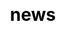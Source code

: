 ---
title: "news"

css: "scss/news.scss"

section1:
  title: News
  content: Welcome to KubeSphere Newsroom
  topImage: /images/news/news-top.jpg

section2:
  news:
    - title: 'KubeSphere 2021 Year in Review'
      description: Let's take a look back at the milstone and story of the KubeSphere community over the past year and appreciate all the members who have contributed to the KubeSphere community.
      image: /images/news/community-report-2021/2021-community-recap-cover.png
      link: 'kubesphere-2021-year-in-review/'
    - title: 'Kubesphere Team will join the KubeCon China and bring 5 sessions'
      description: KubeSphere Team brings 5 session to KubeCon China 2021 
      image: /images/news/kubecon-china-2021/banner.png
      link: 'kubecon-china-2021/'
    - title: 'Kubernetes Commnuity Days China 2021 Recap'
      description: The first Kubernetes Community Days China was successfully held in Beijing
      image: /images/news/kcd-china/kcd-china-event.png
      link: 'kubernetes-community-days-china/'
    - title: 'Announcing KubeSphere 3.1.0 on AWS Quick Start!'
      description: KubeSphere Quick Start uses AWS CloudFormation templates to help users automatically provision an Amazon EKS cluster on the AWS Cloud. End users can manage Amazon EKS clusters through the KubeSphere console.
      image: /images/news/aws-quick-start/quick-start-cover.png
      link: 'kubesphere-310-on-aws-quick-start/'
    - title: 'KubeCon and CloudNativeCon Europe 2021 is coming! Welcome to join us!'
      description: The KubeSphere team will give a presentation at the Data on Kubernetes Day of KubeCon and CloudNativeCon Europe 2021.
      image: /images/news/kubecon-eu/kubecon-news-banner.png
      link: 'join-us-at-kubecon-eu-2021/'
    - title: 'Recap: KubeSphere & Friends 2020 Meetup'
      description: KubeSphere and Friends 2020 Meetup attracted more than 100 individual community members and honored guests to share their ideas and experiences on cloud-native and Kubernetes.
      image: /images/news/meetup-2020/Snip20210201_8.png
      link: 'kubesphere-meetup-2020/'
    - title: 'KubeSphere is Now Available as an AWS Quick Start'
      description: KubeSphere expands collaboration with Amazon Web Services to further accelerate the cloud-native technology transformation.
      image: https://ap3.qingstor.com/kubesphere-website/docs/kubesphere-aws.png
      link: 'kubesphere-available-on-aws-quickstart/'
    - title: 'KubeSphere and Cigo Cloud Partner on Providing Container Services and Building a Developer Community in Africa'
      description: KubeSphere and Cigo Cloud work to empower African users on the cloud and promote a local developer community.
      image: https://ap3.qingstor.com/kubesphere-website/docs/cigo-cloud.png
      link: 'kubesphere-cigo-partnership/'
    - title: 'KubeSphere 3.0.0 GA: Born for Hybrid Cloud Apps'
      description: That's a Killer! KubeSphere 3.0.0 is Now Generally Available!
      image: https://ap3.qingstor.com/kubesphere-website/docs/20200830101950.png
      link: 'kubesphere-3.0.0-ga-announcement/'
    - title: 'Bare-Metal Kubernetes Load Balancer Porter Included in CNCF Landscape'
      description: The CNCF accepted Porter, a load balancer meant for bare-metal Kubernetes clusters, in its Landscape. Porter uses BGP and ECMP to load balance traffic in self-hosted Kubernetes clusters.
      image: https://ap3.qingstor.com/kubesphere-website/docs/porter-deployment.png
      link: 'https://www.infoq.com/news/2020/07/porter-kubernetes-bare-metal/'
    - title: 'Spanish and Traditional Chinese Localization Available in KubeSphere Web Console'
      description: Geko and Turtle Chang contribute to the localization of Spanish and Traditional Chinese.
      image: https://ap3.qingstor.com/kubesphere-website/docs/KubeSphere-language-setting.png
      link: 'spanish-traditional-chinese-available/'
    - title: 'Embrace KubeSphere Spanish Community and European Market: Geko and KubeSphere Build Partnership'
      description: KubeSphere and Geko will work together for the same aspiration to deliver more for the wider open source community in China, Spain and beyond.
      image: https://pek3b.qingstor.com/kubesphere-docs/png/20200725083630.png
      link: 'kubesphere-geko-partnership/'
    - title: 'Radore and KubeSphere: Walk into the Future of Hybrid Cloud and Build Ecosystem Together'
      description: KubeSphere and Radore will work to build and promote both ecosystems as we embark on the journey to the era of hybrid cloud.
      image: https://ap3.qingstor.com/kubesphere-website/docs/Radore-KubeSphere-cooperation.jpeg
      link: 'kubesphere-radore-partnership/'
---